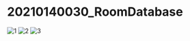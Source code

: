 # 20210140030_RoomDatabase
![1](https://github.com/fahmarosyidah/20210140030_RoomDatabase/assets/115075758/da35bf67-68bd-4ca4-94e6-97028117a9fe)
![2](https://github.com/fahmarosyidah/20210140030_RoomDatabase/assets/115075758/11e8b719-f3f3-47fa-9b6d-d11c80068c17)
![3](https://github.com/fahmarosyidah/20210140030_RoomDatabase/assets/115075758/5fea4116-23a9-4c9e-8be5-6aa9b43948bf)
